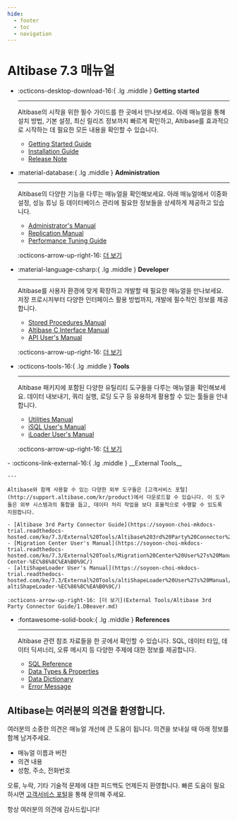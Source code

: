 ```yaml
---
hide:
  - footer
  - toc
  - navigation
---
```

# Altibase 7.3 매뉴얼

<div class="grid cards" markdown>

-   :octicons-desktop-download-16:{ .lg .middle } __Getting started__

    ---

    Altibase의 시작을 위한 필수 가이드를 한 곳에서 만나보세요. 아래 매뉴얼을 통해 설치 방법, 기본 설정, 최신 릴리즈 정보까지 빠르게 확인하고, Altibase를 효과적으로 시작하는 데 필요한 모든 내용을 확인할 수 있습니다.

    - [Getting Started Guide](Admin/Getting%20Started%20Guide/1.Altibase-설치.md)
    - [Installation Guide](Admin/Installation%20Guide/1.Altibase-패키지-인스톨러.md)
    - [Release Note](https://github.com/ALTIBASE/Documents/blob/master/ReleaseNotes/kor/Altibase_7_3_0_0_1_Release_Notes.md)

-   :material-database:{ .lg .middle } __Administration__

    ---

    Altibase의 다양한 기능을 다루는 매뉴얼을 확인해보세요. 아래 매뉴얼에서 이중화 설정, 성능 튜닝 등 데이터베이스 관리에 필요한 정보들을 상세하게 제공하고 있습니다.

    - [Administrator's Manual](Admin/Administrator's%20Manual/1.Altibase-소개.md)
    - [Replication Manual](Admin/Replication%20Manual/1.이중화-개요.md)
    - [Performance Tuning Guide](Admin/Performance%20Tuning%20Guide/1.성능-튜닝-소개.md)
    
    :octicons-arrow-up-right-16: [더 보기](Admin/Administrator's%20Manual/0.서문.md)<br>
    
</div>

<div class="grid cards" markdown>

-   :material-language-csharp:{ .lg .middle } __Developer__

    ---

    Altibase를 사용자 환경에 맞게 확장하고 개발할 때 필요한 매뉴얼을 만나보세요. 저장 프로시저부터 다양한 인터페이스 활용 방법까지, 개발에 필수적인 정보를 제공합니다.

    - [Stored Procedures Manual](Developer/Stored%20Procedures%20Manual/1.저장-프로시저.md)
    - [Altibase C Interface Manual](Developer/Altibase%20C%20Interface%20Manual/1.Altibase-C-인터페이스-소개.md)
    - [API User's Manual](Developer/API%20User's%20Manual/1.PHP-Interface.md)
    
    :octicons-arrow-up-right-16: [더 보기](Developer/Altibase%20C%20Interface%20Manual/1.Altibase-C-인터페이스-소개.md)
    
-   :octicons-tools-16:{ .lg .middle } __Tools__

    ---

    Altibase 패키지에 포함된 다양한 유틸리티 도구들을 다루는 매뉴얼을 확인해보세요. 데이터 내보내기, 쿼리 실행, 로딩 도구 등 유용하게 활용할 수 있는 툴들을 안내합니다.

    - [Utilities Manual](Tools/Utilities%20Manual/1.aexport.md)
    - [iSQL User's Manual](Tools/iSQL%20User's%20Manual/1.iSQL-이용방법.md)
    - [iLoader User's Manual](Tools/iLoader%20User's%20Manual/1.iLoader-개요.md)
    
    :octicons-arrow-up-right-16: [더 보기](Tools/Adapter%20for%20JDBC%20User's%20Manual/1.소개.md)
    
</div>

<div class="grid cards" markdown>
-   :octicons-link-external-16:{ .lg .middle } __External Tools__

    ---

    Altibase와 함께 사용할 수 있는 다양한 외부 도구들은 [고객서비스 포털](http://support.altibase.com/kr/product)에서 다운로드할 수 있습니다. 이 도구들은 외부 시스템과의 통합을 돕고, 데이터 처리 작업을 보다 효율적으로 수행할 수 있도록 지원합니다.

    - [Altibase 3rd Party Connector Guide](https://soyoon-choi-mkdocs-trial.readthedocs-hosted.com/ko/7.3/External%20Tools/Altibase%203rd%20Party%20Connector%20Guide/1.DBeaver/)
    - [Migration Center User's Manual](https://soyoon-choi-mkdocs-trial.readthedocs-hosted.com/ko/7.3/External%20Tools/Migration%20Center%20User%27s%20Manual/1.Migration-Center-%EC%86%8C%EA%B0%9C/)
    - [altiShapeLoader User's Manual](https://soyoon-choi-mkdocs-trial.readthedocs-hosted.com/ko/7.3/External%20Tools/altiShapeLoader%20User%27s%20Manual/1.-altiShapeLoader-%EC%86%8C%EA%B0%9C/)
    
    :octicons-arrow-up-right-16: [더 보기](External Tools/Altibase 3rd Party Connector Guide/1.DBeaver.md)

-   :fontawesome-solid-book:{ .lg .middle } __References__

    ---

    Altibase 관련 참조 자료들을 한 곳에서 확인할 수 있습니다. SQL, 데이터 타입, 데이터 딕셔너리, 오류 메시지 등 다양한 주제에 대한 정보를 제공합니다.

    - [SQL Reference](https://soyoon-choi-mkdocs-trial.readthedocs-hosted.com/ko/7.3/Developer/SQL%20Reference/1.Altibase-SQL-%EC%86%8C%EA%B0%9C/)
    - [Data Types & Properties](https://soyoon-choi-mkdocs-trial.readthedocs-hosted.com/ko/7.3/Admin/General_Reference-1.Data%20Types%20%26%20Altibase%20Properties/0.%20%EC%84%9C%EB%AC%B8/)
    - [Data Dictionary](https://soyoon-choi-mkdocs-trial.readthedocs-hosted.com/ko/7.3/Admin/General_Reference-2.The%20Data%20Dictionary/0.%EC%84%9C%EB%AC%B8/)
    - [Error Message](https://soyoon-choi-mkdocs-trial.readthedocs-hosted.com/ko/7.3/Admin/Error%20Message%20Reference/1.ID-Error-Code/)

</div>

## Altibase는 여러분의 의견을 환영합니다.

여러분의 소중한 의견은 매뉴얼 개선에 큰 도움이 됩니다. 의견을 보내실 때 아래 정보를 함께 남겨주세요.

- 매뉴얼 이름과 버전
- 의견 내용
- 성함, 주소, 전화번호

오류, 누락, 기타 기술적 문제에 대한 피드백도 언제든지 환영합니다. 빠른 도움이 필요하시면 [고객서비스 포털](http://support.altibase.com/kr/)을 통해 문의해 주세요. 

항상 여러분의 의견에 감사드립니다!